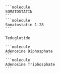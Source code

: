 ````col
```molecule
SOMATOSTATIN
```
```molecule
Somatostatin 1-28
```
````

```molecule
Teduglutide
```
````col
```molecule
Adenosine Diphosphate
```
```molecule
Adenosine Triphosphate
```
````
